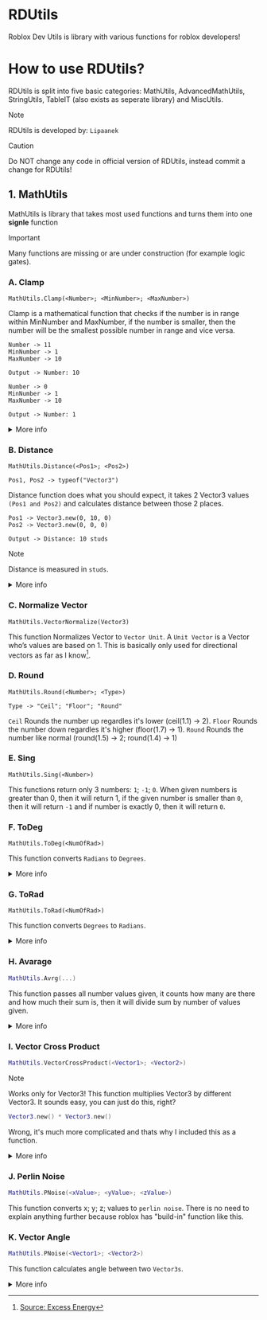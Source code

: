 # RDUtils
Roblox Dev Utils is library with various functions for roblox developers!

# How to use RDUtils?
RDUtils is split into five basic categories: MathUtils, AdvancedMathUtils, StringUtils, TableIT (also exists as seperate library) and MiscUtils.

>[!NOTE]
>RDUtils is developed by: `Lipaanek`

>[!CAUTION]
>Do NOT change any code in official version of RDUtils, instead commit a change for RDUtils!

## 1. MathUtils
MathUtils is library that takes most used functions and turns them into one **signle** function
>[!IMPORTANT]
>Many functions are missing or are under construction (for example logic gates).

### A. Clamp
```luau
MathUtils.Clamp(<Number>; <MinNumber>; <MaxNumber>)
```
Clamp is a mathematical function that checks if the number is in range within MinNumber and MaxNumber, if the number is smaller, then the number will be the smallest possible number in range and vice versa.

```
Number -> 11
MinNumber -> 1
MaxNumber -> 10

Output -> Number: 10
```

```
Number -> 0
MinNumber -> 1
MaxNumber -> 10

Output -> Number: 1
```
<details>
  <summary>More info</summary>
  
  ### How does it work?
  It uses very simple formula:
  ```luau
  math.max(MinNumber, math.min(MaxNumber, Number))
  ```
  `math.max` picks the biggest number in numbers that were given (for example if numbers were 1 and 5, it would return 5).
  `math.min` picks the smallest number in numbers that were given (for example if numbers were 1 and 5, it would return 1).
  What we are doing is picking the biggest number, but when we added `math.min` we are also checking if the set value is bigger or not, if yes it will return the smaller number. After that we have just `math.max` which picks the biggest number, if we consider `Number` is 11 then it will check if MinNumber is greater than Number. `math.min` returned us 10 and MinNumber is 1, then the whole code return the bigger number, in this case it's 10.
</details>

### B. Distance
```luau
MathUtils.Distance(<Pos1>; <Pos2>)
```
```luau
Pos1, Pos2 -> typeof("Vector3")
```
Distance function does what you should expect, it takes 2 Vector3 values `(Pos1 and Pos2)` and calculates distance between those 2 places.
```
Pos1 -> Vector3.new(0, 10, 0)
Pos2 -> Vector3.new(0, 0, 0)

Output -> Distance: 10 studs
```
>[!NOTE]
>Distance is measured in `studs`.

<details>
  <summary>More info</summary>

  ### How does it work?
  It's suprisingly simple:
  ```luau
  (Pos1 - Pos2).Magnitude
  ```
  `.Magnitude` is build-in function that coverts Vector (distance) into number.
  We are subtracting 2 Vectors and after subtraction we are using build-in function called `.Magnitude`, we get number.
  
  > Helpful for doing things better or more easily.

</details>

### C. Normalize Vector
```luau
MathUtils.VectorNormalize(Vector3)
```
This function Normalizes Vector to `Vector Unit`.
A `Unit Vector` is a Vector who’s values are based on 1. This is basically only used for directional vectors as far as I know[^1].

[^1]: [Source: Excess Energy](https://devforum.roblox.com/t/vector3unit-can-someone-explain-this/735674/3?u=lipaanek)

### D. Round
```luau
MathUtils.Round(<Number>; <Type>)
```
```
Type -> "Ceil"; "Floor"; "Round"
```
`Ceil` Rounds the number up regardles it's lower (ceil(1.1) -> 2).
`Floor` Rounds the number down regardles it's higher (floor(1.7) -> 1).
`Round` Rounds the number like normal (round(1.5) -> 2; round(1.4) -> 1)

### E. Sing
```luau
MathUtils.Sing(<Number>)
```
This functions return only 3 numbers: `1`; `-1`; `0`. When given numbers is greater than 0, then it will return 1, if the given number is smaller than `0`, then it will return `-1` and if number is exactly 0, then it will return `0`.

### F. ToDeg
```luau
MathUtils.ToDeg(<NumOfRad>)
```
This function converts `Radians` to `Degrees`.
<details>
  <summary>More info</summary>
  
  ### How does it work?
  It uses this simple formula, where `X` is radian value:
  # $X\cdot\frac{\pi}{180}$
</details>

### G. ToRad
```luau
MathUtils.ToRad(<NumOfRad>)
```
This function converts `Degrees` to `Radians`.
<details>
  <summary>More info</summary>
  
  ### How does it work?
  It uses this simple formula, where `X` is degree value:
  # $X\cdot\frac{180}{\pi}$
</details>

### H. Avarage
```lua
MathUtils.Avrg(...)
```
This function passes all number values given, it counts how many are there and how much their sum is, then it will divide sum by number of values given.

<details>
  <summary>More info</summary>

  ### How does it work?
  It uses this mathematical formula:
  # $A=\frac{1}{n}\displaystyle\sum_{i=1}^{n}a_i$
</details>



### I. Vector Cross Product
```lua
MathUtils.VectorCrossProduct(<Vector1>; <Vector2>)
```
>[!NOTE]
>Works only for Vector3!
This function multiplies Vector3 by different Vector3. It sounds easy, you can just do this, right?
```lua
Vector3.new() * Vector3.new()
```
Wrong, it's much more complicated and thats why I included this as a function.



<details>
  <summary>More info</summary>

  ### How does it work?
  Vector is basically Matrix, so we can achieve the same effect with two Matrices:
 ```math
\begin{bmatrix}
  v_{1}\\
  v_{2}\\
  v_{3}
\end{bmatrix}
\times
\begin{bmatrix}
  w_{1}\\
  w_{2}\\
  w_{3}
\end{bmatrix} =
\begin{bmatrix}
  v_{2}w_{3} - v_{3}w_{2}\\
  v_{3}w_{1} - v_{1}w_{3}\\
  v_{1}w_{2} - v_{2}w_{1}
\end{bmatrix}
```
</details>

### J. Perlin Noise
```lua
MathUtils.PNoise(<xValue>; <yValue>; <zValue>)
```
This function converts x; y; z; values to `perlin noise`. There is no need to explain anything further because roblox has "build-in" function like this.

### K. Vector Angle
```lua
MathUtils.PNoise(<Vector1>; <Vector2>)
```
This function calculates angle between two `Vector3s`.

<details>
  <summary>More info</summary>

  ### How does it work?
  Angle between two Vectors is calculated using `sin` or `cos`.
  
  ## $\sin\theta = \frac{v_{1} \times v_{2}}{|v_{1}| |v_{2}|}$ 
  
  ## $\cos\theta = \frac{|v_{1} \times v_{2}|}{|v_{1}| |v_{2}|}$
</details>
